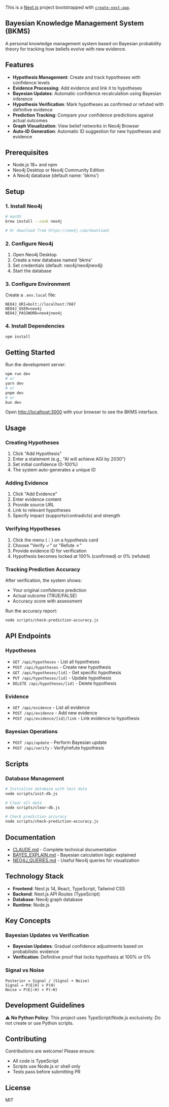 This is a [Next.js](https://nextjs.org) project bootstrapped with [`create-next-app`](https://nextjs.org/docs/app/api-reference/cli/create-next-app).

## Bayesian Knowledge Management System (BKMS)

A personal knowledge management system based on Bayesian probability theory for tracking how beliefs evolve with new evidence.

## Features

- **Hypothesis Management**: Create and track hypotheses with confidence levels
- **Evidence Processing**: Add evidence and link it to hypotheses
- **Bayesian Updates**: Automatic confidence recalculation using Bayesian inference
- **Hypothesis Verification**: Mark hypotheses as confirmed or refuted with definitive evidence
- **Prediction Tracking**: Compare your confidence predictions against actual outcomes
- **Graph Visualization**: View belief networks in Neo4j Browser
- **Auto-ID Generation**: Automatic ID suggestion for new hypotheses and evidence

## Prerequisites

- Node.js 18+ and npm
- Neo4j Desktop or Neo4j Community Edition
- A Neo4j database (default name: 'bkms')

## Setup

### 1. Install Neo4j

```bash
# macOS
brew install --cask neo4j

# Or download from https://neo4j.com/download/
```

### 2. Configure Neo4j

1. Open Neo4j Desktop
2. Create a new database named 'bkms'
3. Set credentials (default: neo4j/neo4jneo4j)
4. Start the database

### 3. Configure Environment

Create a `.env.local` file:

```env
NEO4J_URI=bolt://localhost:7687
NEO4J_USER=neo4j
NEO4J_PASSWORD=neo4jneo4j
```

### 4. Install Dependencies

```bash
npm install
```

## Getting Started

Run the development server:

```bash
npm run dev
# or
yarn dev
# or
pnpm dev
# or
bun dev
```

Open [http://localhost:3000](http://localhost:3000) with your browser to see the BKMS interface.

## Usage

### Creating Hypotheses

1. Click "Add Hypothesis"
2. Enter a statement (e.g., "AI will achieve AGI by 2030")
3. Set initial confidence (0-100%)
4. The system auto-generates a unique ID

### Adding Evidence

1. Click "Add Evidence"
2. Enter evidence content
3. Provide source URL
4. Link to relevant hypotheses
5. Specify impact (supports/contradicts) and strength

### Verifying Hypotheses

1. Click the menu (⋮) on a hypothesis card
2. Choose "Verify ✓" or "Refute ✗"
3. Provide evidence ID for verification
4. Hypothesis becomes locked at 100% (confirmed) or 0% (refuted)

### Tracking Prediction Accuracy

After verification, the system shows:
- Your original confidence prediction
- Actual outcome (TRUE/FALSE)
- Accuracy score with assessment

Run the accuracy report:
```bash
node scripts/check-prediction-accuracy.js
```

## API Endpoints

### Hypotheses
- `GET /api/hypotheses` - List all hypotheses
- `POST /api/hypotheses` - Create new hypothesis
- `GET /api/hypotheses/[id]` - Get specific hypothesis
- `PUT /api/hypotheses/[id]` - Update hypothesis
- `DELETE /api/hypotheses/[id]` - Delete hypothesis

### Evidence
- `GET /api/evidence` - List all evidence
- `POST /api/evidence` - Add new evidence
- `POST /api/evidence/[id]/link` - Link evidence to hypothesis

### Bayesian Operations
- `POST /api/update` - Perform Bayesian update
- `POST /api/verify` - Verify/refute hypothesis

## Scripts

### Database Management
```bash
# Initialize database with test data
node scripts/init-db.js

# Clear all data
node scripts/clear-db.js

# Check prediction accuracy
node scripts/check-prediction-accuracy.js
```

## Documentation

- [CLAUDE.md](./CLAUDE.md) - Complete technical documentation
- [BAYES_EXPLAIN.md](./BAYES_EXPLAIN.md) - Bayesian calculation logic explained
- [NEO4J_QUERIES.md](./NEO4J_QUERIES.md) - Useful Neo4j queries for visualization

## Technology Stack

- **Frontend**: Next.js 14, React, TypeScript, Tailwind CSS
- **Backend**: Next.js API Routes (TypeScript)
- **Database**: Neo4j graph database
- **Runtime**: Node.js

## Key Concepts

### Bayesian Updates vs Verification

- **Bayesian Updates**: Gradual confidence adjustments based on probabilistic evidence
- **Verification**: Definitive proof that locks hypothesis at 100% or 0%

### Signal vs Noise

```
Posterior = Signal / (Signal + Noise)
Signal = P(E|H) × P(H)
Noise = P(E|~H) × P(~H)
```

## Development Guidelines

⚠️ **No Python Policy**: This project uses TypeScript/Node.js exclusively. Do not create or use Python scripts.

## Contributing

Contributions are welcome! Please ensure:
- All code is TypeScript
- Scripts use Node.js or shell only
- Tests pass before submitting PR

## License

MIT
